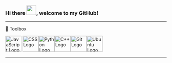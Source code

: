 ### Hi there <img src="https://raw.githubusercontent.com/MartinHeinz/MartinHeinz/master/wave.gif" width="30px">, welcome to my GitHub!


---

🧰 Toolbox

<img src="https://cdn.worldvectorlogo.com/logos/logo-javascript.svg" alt="JavaScript Logo" width="50" height="50"/> <img src="https://cdn.worldvectorlogo.com/logos/css3.svg" alt="CSS Logo" width="50" height="50"/><img src="https://cdn.worldvectorlogo.com/logos/python-4.svg" alt= "Python Logo" width="50" height="50"/><img src="https://cdn.worldvectorlogo.com/logos/c.svg" alt= "C++ Logo" width="50" height="50"/><img src="https://cdn.worldvectorlogo.com/logos/git.svg" alt= "Git Logo" width="50" height="50"/><img src="https://cdn.worldvectorlogo.com/logos/ubuntu-2.svg" alt= "Ubuntu Logo" width="50" height="50"/>

---



<!--
**tanker43/tanker43** is a ✨ _special_ ✨ repository because its `README.md` (this file) appears on your GitHub profile.

Here are some ideas to get you started:

- 🔭 I’m currently working on ...
- 🌱 I’m currently learning ...
- 👯 I’m looking to collaborate on ...
- 🤔 I’m looking for help with ...
- 💬 Ask me about ...
- 📫 How to reach me: ...
- 😄 Pronouns: ...
- ⚡ Fun fact: ...
-->
